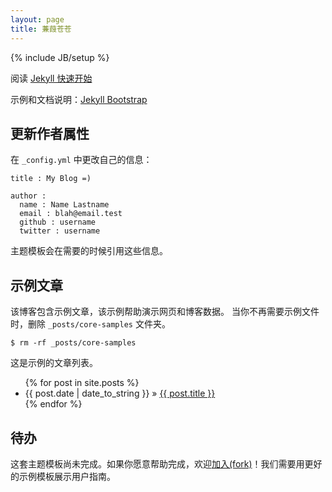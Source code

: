 ```yaml
---
layout: page
title: 蒹葭苍苍
---
```

{% include JB/setup %}

阅读 [Jekyll 快速开始](http://jekyllbootstrap.com/usage/jekyll-quick-start.html)

示例和文档说明：[Jekyll Bootstrap](http://jekyllbootstrap.com)

## 更新作者属性

在 `_config.yml` 中更改自己的信息：
    
    title : My Blog =)
    
    author :
      name : Name Lastname
      email : blah@email.test
      github : username
      twitter : username

主题模板会在需要的时候引用这些信息。
    
## 示例文章

该博客包含示例文章，该示例帮助演示网页和博客数据。
当你不再需要示例文件时，删除 `_posts/core-samples` 文件夹。

    $ rm -rf _posts/core-samples

这是示例的文章列表。

<ul class="posts">
  {% for post in site.posts %}
    <li><span>{{ post.date | date_to_string }}</span> &raquo; <a href="{{ BASE_PATH }}{{ post.url }}">{{ post.title }}</a></li>
  {% endfor %}
</ul>

## 待办

这套主题模板尚未完成。如果你愿意帮助完成，欢迎[加入(fork)](http://github.com/plusjade/jekyll-bootstrap)！我们需要用更好的示例模板展示用户指南。


